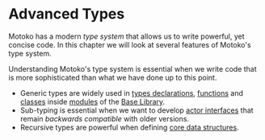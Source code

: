 # Advanced Types
Motoko has a modern *type system* that allows us to write powerful, yet concise code. In this chapter we will look at several features of Motoko's type system.

Understanding Motoko's type system is essential when we write code that is more sophisticated than what we have done up to this point.

- Generic types are widely used in [types declarations](/common-programming-concepts/types.html#the-type-keyword), [functions](/common-programming-concepts/functions.html) and [classes](/common-programming-concepts/objects-and-classes/classes.html) inside [modules](/common-programming-concepts/modules.html) of the [Base Library](/base-library.html).  
- Sub-typing is essential when we want to develop [actor interfaces](/internet-computer-programming-concepts/async-data/candid.html#actor-interfaces) that remain *backwards compatible* with older versions.
- Recursive types are powerful when defining [core data structures](/base-library/data-structures.html). 